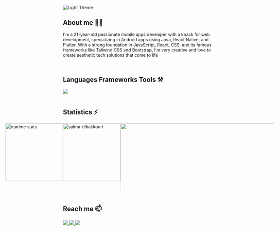 
![Light Theme](https://readme-typing-svg.herokuapp.com/?font=Righteous&size=25&duration=4000&lines=Hi+There+;+I'm+Salma+El+bakkouri;&color=6e9eba)

## About me 🙌🏻
I'm a 21-year-old passionate mobile apps developer with a knack for web development, specializing in Android apps using Java, React Native, and   Flutter. With a strong foundation in JavaScript, React, CSS, and its famous frameworks like Tailwind CSS and Bootstrap, I'm very creative and love to create aesthetic tech solutions that come to life


<br>

## Languages Frameworks Tools ⚒

  <a href="https://slillicons.dev">
    <img src="https://skillicons.dev/icons?i=react,angular,javascript,nodejs,npm,java,spring,flutter,swift,androidstudio,cs,dotnet,html,css,tailwind,bootstrap,sass,firebase,ubuntu,mysql,github,figma,photoshop,illustrator,wordpress"/><br>
  </a> 
  <br>
  
## Statistics ⚡
  
<div style="display:flex;flex-direction:row;justify-content:center;">
<!--     <img height="140"  src="https://streak-stats.demolab.com/?user=salma-elbakkouri&count private=true&theme=github_dark_dimmed&hide_border=true&border_radius=0" alt="streak stats" style="margin: 0" /> -->
  <img height="190"  src="https://github-readme-stats-salesp07.vercel.app/api?username=salma-elbakkouri&count_private=true&show_icons=true&theme=github_dark_dimmed&rank_icon=github&hide_border=true&border_radius=0" alt="readme stats" style="margin: 0" /> 
  <img height="190"  src="https://github-readme-stats.vercel.app/api/top-langs?username=salma-elbakkouri&show_icons=true&locale=en&layout=compact&theme=github_dark_dimmed&hide_border=true&border_radius=0&size_weight=0.5&count_weight=0.5&exclude_repo=github-readme-stats" alt="salma-elbakkouri" style="margin: 0" />

  <img width="800" height="220" src="https://streak-stats.demolab.com?user=salma-elbakkouri&theme=github_dark_dimmed&hide_border=true&border_radius=5&card_width=800">


</div>

<br/>

## Reach me 📫
<a href="mailto:elbakkourisalmaa@gmail.com" target="_blank">
  <img src="https://img.shields.io/badge/Gmail-333333?style=for-the-badge&logo=gmail&logoColor=red" />
</a>

<a href="https://www.linkedin.com/in/salma-el-bakkouri-b6a848283" target="_blank">
  <img src="https://img.shields.io/badge/LinkedIn-0077B5?style=for-the-badge&logo=linkedin&logoColor=white" />
</a>

<a href="https://your_portfolio.com" target="_blank">
  <img src="https://img.shields.io/badge/Portfolio-FF5722?style=for-the-badge&logo=sqlite&logoColor=white" />
</a>
<!-- <img align="right" src="https://komarev.com/ghpvc/?username=salma-elbakkouri&label=Profile%20views&color=0e75b6&style=flat" alt="salma-elbakkouri" /> -->



